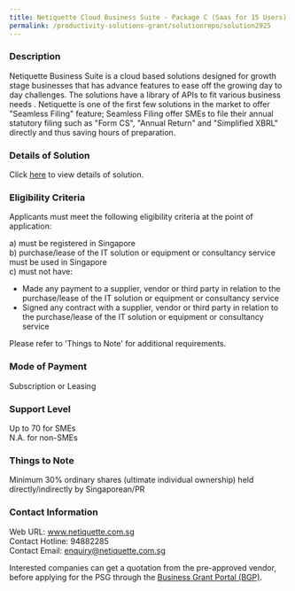 ```yaml
---
title: Netiquette Cloud Business Suite - Package C (Saas for 15 Users)
permalink: /productivity-solutions-grant/solutionrepo/solution2925
---
```


### Description

Netiquette Business Suite is a cloud based solutions designed for growth stage businesses that has advance features to ease off the growing day to day challenges. The solutions have a library of APIs to fit various business needs . Netiquette is one of the first few solutions in the market to offer "Seamless Filing" feature; Seamless Filing offer SMEs to file their annual statutory filing such as "Form CS", "Annual Return" and "Simplified XBRL" directly and thus saving hours of preparation.

### Details of Solution

Click <a href='https://www.gobusiness.gov.sg/images/psg/Netiquette_20210474_Desensitised_Annex_3_Part_3.pdf' target='_blank' rel='noopener'>here</a> to view details of solution.

### Eligibility Criteria

Applicants must meet the following eligibility criteria at the point of application:

a) must be registered in Singapore <br>
b) purchase/lease of the IT solution or equipment or consultancy service must be used in Singapore <br>
c) must not have:
- Made any payment to a supplier, vendor or third party in relation to the purchase/lease of the IT solution or equipment or consultancy service
- Signed any contract with a supplier, vendor or third party in relation to the purchase/lease of the IT solution or equipment or consultancy service

Please refer to 'Things to Note' for additional requirements.

### Mode of Payment
Subscription or Leasing

### Support Level
Up to 70 for SMEs <br>
N.A. for non-SMEs

### Things to Note
Minimum 30% ordinary shares (ultimate individual ownership) held directly/indirectly by Singaporean/PR

### Contact Information
Web URL: www.netiquette.com.sg <br>Contact Hotline: 94882285 <br>Contact Email: enquiry@netiquette.com.sg <br>

Interested companies can get a quotation from the pre-approved vendor, before applying for the PSG through the <a target='_blank' rel='noopener' href='https://www.businessgrants.gov.sg/'>Business Grant Portal (BGP)</a>.
